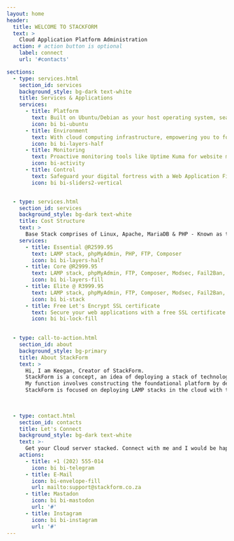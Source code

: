 ```yaml
---
layout: home
header:
  title: WELCOME TO STACKFORM
  text: >
    Cloud Application Platform Administration
  action: # action button is optional
    label: connect
    url: '#contacts'

sections:
  - type: services.html
    section_id: services
    background_style: bg-dark text-white
    title: Services & Applications
    services:
      - title: Platform
        text: Built on Ubuntu/Debian as your host operating system, seamlessly integrated with Apache, MariaDB & PHP for effortless application management.
        icon: bi bi-ubuntu
      - title: Environment
        text: With cloud computing infrastructure, empowering you to forge a custom dynamic environment tailored to your digital aspirations.
        icon: bi bi-layers-half
      - title: Monitoring
        text: Proactive monitoring tools like Uptime Kuma for website monitoring, ensuring uninterrupted operations and informed decision-making.
        icon: bi-activity
      - title: Control
        text: Safeguard your digital fortress with a Web Application Firewall, NGINX Proxy Manager, & cloud firewall, ensuring protection & control over your online assets.
        icon: bi bi-sliders2-vertical


  - type: services.html
    section_id: services
    background_style: bg-dark text-white
    title: Cost Structure
    text: >
      Base Stack comprises of Linux, Apache, MariaDB & PHP - Known as the LAMP stack
    services:
      - title: Essential @R2599.95 
        text: LAMP stack, phpMyAdmin, PHP, FTP, Composer
        icon: bi bi-layers-half
      - title: Core @R2999.95 
        text: LAMP stack, phpMyAdmin, FTP, Composer, Modsec, Fail2Ban, ClamAV
        icon: bi bi-layers-fill
      - title: Elite @ R3999.95
        text: LAMP stack, phpMyAdmin, FTP, Composer, Modsec, Fail2Ban, ClamAV, Docker, NGINX Proxy Manager, Uptime Kuma
        icon: bi bi-stack
      - title: Free Let's Encrypt SSL certificate
        text: Secure your web applications with a free SSL certificate 
        icon: bi bi-lock-fill

  
  - type: call-to-action.html
    section_id: about
    background_style: bg-primary
    title: About StackForm
    text: >
      Hi, I am Keegan, Creator of StackForm.
      StackForm is a concept, an idea of deploying a stack of technologies on a platform. This platform could be on your local machine, physical servers or in the cloud.
      My function involves constructing the foundational platform by deploying the essential programs and services to host your application in the cloud.
      StackForm is focused on deploying LAMP stacks in the cloud with the aim of bridging the gap between shared and dedicated solutions.
      
   

  - type: contact.html
    section_id: contacts
    title: Let's Connect
    background_style: bg-dark text-white
    text: >-
      Get your Cloud server stacked. Connect with me and I would be happy to help!
    actions:
      - title: +1 (202) 555-014
        icon: bi bi-telegram
      - title: E-Mail
        icon: bi-envelope-fill
        url: mailto:support@stackform.co.za
      - title: Mastadon
        icon: bi bi-mastodon
        url: '#'
      - title: Instagram
        icon: bi bi-instagram
        url: '#'
---
```

